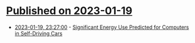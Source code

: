 # [Published on 2023-01-19](index.md)

* [2023-01-19, 23:27:00](https://soylentnews.org/article.pl?sid=23/01/19/0352207&from=rss) - [Significant Energy Use Predicted for Computers in Self-Driving Cars](https://soylentnews.org/article.pl?sid=23/01/19/0352207&from=rss)
